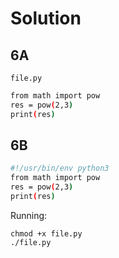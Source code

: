 # Solution

## 6A

`file.py`

```bash
from math import pow
res = pow(2,3)
print(res)
```

## 6B


```bash
#!/usr/bin/env python3
from math import pow
res = pow(2,3)
print(res)
```

Running:

```buildoutcfg
chmod +x file.py
./file.py
```